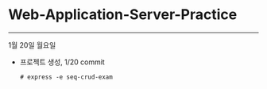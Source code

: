 # Web-Application-Server-Practice

-------------------------

1월 20일 월요일

  - 프로젝트 생성, 1/20 commit
  
        # express -e seq-crud-exam
